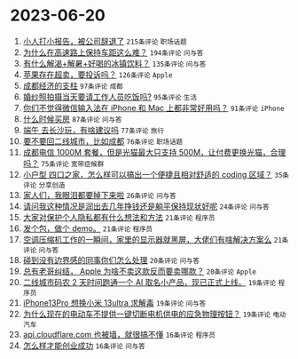 # 2023-06-20

1. [小人打小报告，被公司辞退了](https://www.v2ex.com/t/950173) `215条评论` `职场话题`
1. [为什么在高速路上保持车距这么难？](https://www.v2ex.com/t/950260) `194条评论` `问与答`
1. [有什么解渴+解暑+好喝的冰镇饮料？](https://www.v2ex.com/t/950261) `135条评论` `问与答`
1. [苹果存在超卖，要投诉吗？](https://www.v2ex.com/t/950232) `126条评论` `Apple`
1. [成都经济的支柱](https://www.v2ex.com/t/950392) `97条评论` `成都`
1. [婚纱照拍摄当天要请工作人员吃饭吗?](https://www.v2ex.com/t/950289) `95条评论` `生活`
1. [你们不觉得微信输入法在 iPhone 和 Mac 上都非常好用吗？](https://www.v2ex.com/t/950337) `91条评论` `iPhone`
1. [什么时候买房](https://www.v2ex.com/t/950332) `87条评论` `问与答`
1. [端午 去长沙玩，有啥建议吗](https://www.v2ex.com/t/950243) `77条评论` `旅行`
1. [要不要回二线城市，比如成都](https://www.v2ex.com/t/950265) `76条评论` `职场话题`
1. [成都电信 1000M 套餐，但是光猫最大只支持 500M，让付费更换光猫，合理吗？](https://www.v2ex.com/t/950200) `75条评论` `宽带症候群`
1. [小户型 四口之家，怎么样可以搞出一个便捷且相对舒适的 coding 区域？](https://www.v2ex.com/t/950380) `35条评论` `分享创造`
1. [家人们，我眼泪都要掉下来啦](https://www.v2ex.com/t/950231) `26条评论` `问与答`
1. [请问我这种情况是润出去几年挣钱还是躺平保持现状好呢](https://www.v2ex.com/t/950341) `24条评论` `问与答`
1. [大家对保护个人隐私都有什么想法和方法](https://www.v2ex.com/t/950455) `21条评论` `程序员`
1. [发个包，做个 demo。](https://www.v2ex.com/t/950418) `21条评论` `程序员`
1. [空调压缩机工作的一瞬间，家里的显示器就黑屏，大佬们有啥解决方案么](https://www.v2ex.com/t/950247) `21条评论` `问与答`
1. [碰到没有边界感的同事你们怎么处理](https://www.v2ex.com/t/950203) `20条评论` `问与答`
1. [总有老哥纠结， Apple 为啥不卖这款反而要卖哪款？](https://www.v2ex.com/t/950186) `20条评论` `Apple`
1. [二线城市码农 2 天时间跑通一个 AI 取名小产品，现已正式上线。](https://www.v2ex.com/t/950358) `19条评论` `程序员`
1. [iPhone13Pro 想换小米 13ultra 求解毒](https://www.v2ex.com/t/950283) `19条评论` `问与答`
1. [为什么现在的电动车不提供一键切断电机供电的应急物理按钮？](https://www.v2ex.com/t/950172) `19条评论` `电动汽车`
1. [api.cloudflare.com 也被墙，就很搞不懂](https://www.v2ex.com/t/950369) `16条评论` `程序员`
1. [怎么样才能创业成功](https://www.v2ex.com/t/950235) `16条评论` `问与答`
